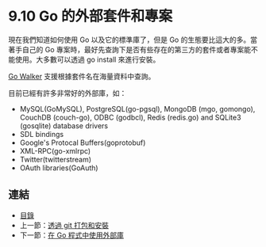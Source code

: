# 9.10 Go 的外部套件和專案

現在我們知道如何使用 Go 以及它的標準庫了，但是 Go 的生態要比這大的多。當著手自己的 Go 專案時，最好先查詢下是否有些存在的第三方的套件或者專案能不能使用。大多數可以透過 go install 來進行安裝。

[Go Walker](https://gowalker.org) 支援根據套件名在海量資料中查詢。

目前已經有許多非常好的外部庫，如：

- MySQL(GoMySQL), PostgreSQL(go-pgsql), MongoDB (mgo, gomongo), CouchDB (couch-go), ODBC (godbcl), Redis (redis.go) and SQLite3 (gosqlite) database drivers
- SDL bindings
- Google's Protocal Buffers(goprotobuf)
- XML-RPC(go-xmlrpc)
- Twitter(twitterstream)
- OAuth libraries(GoAuth)
	
## 連結

- [目錄](directory.md)
- 上一節：[透過 git 打包和安裝](09.9.md)
- 下一節：[在 Go 程式中使用外部庫](09.11.md)
	
